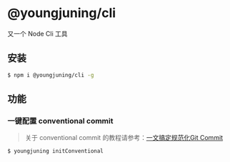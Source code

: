 # @youngjuning/cli

又一个 Node Cli 工具

## 安装

```sh
$ npm i @youngjuning/cli -g
```

## 功能

### 一键配置 conventional commit

> 关于 conventional commit 的教程请参考：[一文搞定规范化Git Commit](https://juejin.im/post/6877462747631026190)

```sh
$ youngjuning initConventional
```
